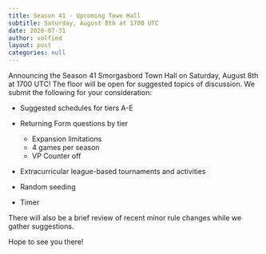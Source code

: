 ```yaml
---
title: Season 41 - Upcoming Town Hall
subtitle: Saturday, August 8th at 1700 UTC
date: 2020-07-31
author: volfied
layout: post
categories: null
---
```

Announcing the Season 41 Smorgasbord Town Hall on Saturday, August 8th at 1700 UTC! The floor will be open for suggested topics of discussion. We submit the following for your consideration:

* Suggested schedules for tiers A-E
* Returning Form questions by tier

  * Expansion limitations
  * 4 games per season
  * VP Counter off
* Extracurricular league-based tournaments and activities
* Random seeding
* Timer

There will also be a brief review of recent minor rule changes while we gather suggestions.

Hope to see you there!